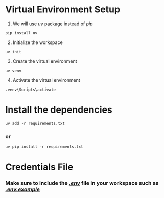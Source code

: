 # Virtual Environment Setup
1) We will use *uv* package instead of *pip*
```
pip install uv
```
2) Initialize the workspace
```
uv init
```
3) Create the virtual environment
```
uv venv
```
4) Activate the virtual environment
```
.venv\Scripts\activate
```

# Install the dependencies
```
uv add -r requirements.txt
```
### or
```
uv pip install -r requirements.txt
```

# Credentials File
### Make sure to include the <u>*.env*</u> file in your workspace such as <u>*.env.example*</u>

